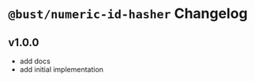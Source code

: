 # `@bust/numeric-id-hasher` Changelog
<!-- next-version-start -->
<!-- next-version-end -->
## v1.0.0

* add docs
* add initial implementation


